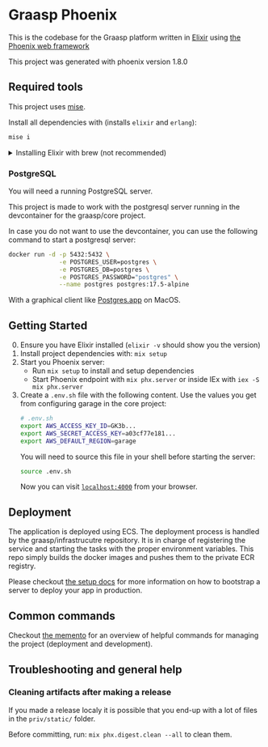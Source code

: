 # Graasp Phoenix

This is the codebase for the Graasp platform written in
[Elixir](https://elixir-lang.org/) using
[the Phoenix web framework](https://phoenixframework.org)

This project was generated with phoenix version 1.8.0

## Required tools

This project uses [mise](https://mise.jdx.dev/).

Install all dependencies with (installs `elixir` and `erlang`):

```sh
mise i
```

<details>
    <summary>Installing Elixir with brew (not recommended)</summary>

### Elixir

You will need Elixir and OTP installed.
On MacOS simply run: `brew install elixir`
For installation instructions refer to the [elixir installation guide](https://hexdocs.pm/phoenix/1.8.0/installation.html)

You can test you installation by running `elixir -v`. It should output something like:

```txt
Erlang/OTP 28 [erts-16.0.2] [source] [64-bit] [smp:8:8] [ds:8:8:10] [async-threads:1] [jit] [dtrace]

Elixir 1.18.4 (compiled with Erlang/OTP 27)
```

Also install `elixir-ls` (one of) the Elixir Language server. With brew:

```sh
brew install elixir-ls
```

</details>

### PostgreSQL

You will need a running PostgreSQL server.

This project is made to work with the postgresql server running in the devcontainer for the graasp/core project.

In case you do not want to use the devcontainer, you can use the following command to start a postgresql server:

```sh
docker run -d -p 5432:5432 \
              -e POSTGRES_USER=postgres \
              -e POSTGRES_DB=postgres \
              -e POSTGRES_PASSWORD="postgres" \
              --name postgres postgres:17.5-alpine
```

With a graphical client like [Postgres.app](https://postgresapp.com/) on MacOS.

## Getting Started

0. Ensure you have Elixir installed (`elixir -v` should show you the version)
1. Install project dependencies with: `mix setup`
2. Start you Phoenix server:
   - Run `mix setup` to install and setup dependencies
   - Start Phoenix endpoint with `mix phx.server` or inside IEx with `iex -S mix phx.server`
3. Create a `.env.sh` file with the following content. Use the values you get from configuring garage in the core project:
   ```sh
   # .env.sh
   export AWS_ACCESS_KEY_ID=GK3b...
   export AWS_SECRET_ACCESS_KEY=a03cf77e181...
   export AWS_DEFAULT_REGION=garage
   ```
   You will need to source this file in your shell before starting the server:
   ```sh
   source .env.sh
   ```
   Now you can visit [`localhost:4000`](http://localhost:4000) from your browser.

## Deployment

The application is deployed using ECS. The deployment process is handled by the graasp/infrastrucutre repository.
It is in charge of registering the service and starting the tasks with the proper environment variables.
This repo simply builds the docker images and pushes them to the private ECR registry.

Please checkout [the setup docs](./docs/setup.md) for more information on how to bootstrap a server to deploy your app in production.

## Common commands

Checkout [the memento](./docs/memento.md) for an overview of helpful commands for managing the project (deployment and development).

## Troubleshooting and general help

### Cleaning artifacts after making a release

If you made a release localy it is possible that you end-up with a lot of files in the `priv/static/` folder.

Before committing, run: `mix phx.digest.clean --all` to clean them.
